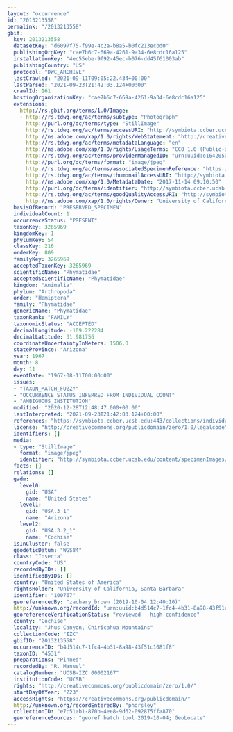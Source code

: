 ```yaml
---
layout: "occurrence"
id: "2013213558"
permalink: "/2013213558"
gbif:
  key: 2013213558
  datasetKey: "d6097f75-f99e-4c2a-b8a5-b0fc213ecbd0"
  publishingOrgKey: "cae7b6c7-669a-4261-9a34-6e8cdc16a125"
  installationKey: "4ec55ebe-9f92-45ec-b076-dd45f61003ab"
  publishingCountry: "US"
  protocol: "DWC_ARCHIVE"
  lastCrawled: "2021-09-11T09:05:22.434+00:00"
  lastParsed: "2021-09-23T21:42:03.124+00:00"
  crawlId: 161
  hostingOrganizationKey: "cae7b6c7-669a-4261-9a34-6e8cdc16a125"
  extensions:
    http://rs.gbif.org/terms/1.0/Image:
    - http://rs.tdwg.org/ac/terms/subtype: "Photograph"
      http://purl.org/dc/terms/type: "StillImage"
      http://rs.tdwg.org/ac/terms/accessURI: "http://symbiota.ccber.ucsb.edu/content/specimenImages/UCSB_IZC/UCSB-IZC00002/UCSB-IZC_00002167_lg.jpg"
      http://ns.adobe.com/xap/1.0/rights/WebStatement: "http://creativecommons.org/publicdomain/zero/1.0/"
      http://rs.tdwg.org/ac/terms/metadataLanguage: "en"
      http://ns.adobe.com/xap/1.0/rights/UsageTerms: "CC0 1.0 (Public-domain)"
      http://rs.tdwg.org/ac/terms/providerManagedID: "urn:uuid:e1642050-6fd8-4471-aaf1-a9630b973c59"
      http://purl.org/dc/terms/format: "image/jpeg"
      http://rs.tdwg.org/ac/terms/associatedSpecimenReference: "https://symbiota.ccber.ucsb.edu:443/collections/individual/index.php?occid=100767"
      http://rs.tdwg.org/ac/terms/thumbnailAccessURI: "http://symbiota.ccber.ucsb.edu/content/specimenImages/UCSB_IZC/UCSB-IZC00002/UCSB-IZC_00002167_tn.jpg"
      http://ns.adobe.com/xap/1.0/MetadataDate: "2017-11-14 09:10:50"
      http://purl.org/dc/terms/identifier: "http://symbiota.ccber.ucsb.edu/content/specimenImages/UCSB_IZC/UCSB-IZC00002/UCSB-IZC_00002167_lg.jpg"
      http://rs.tdwg.org/ac/terms/goodQualityAccessURI: "http://symbiota.ccber.ucsb.edu/content/specimenImages/UCSB_IZC/UCSB-IZC00002/UCSB-IZC_00002167.jpg"
      http://ns.adobe.com/xap/1.0/rights/Owner: "University of California, Santa Barbara"
  basisOfRecord: "PRESERVED_SPECIMEN"
  individualCount: 1
  occurrenceStatus: "PRESENT"
  taxonKey: 3265969
  kingdomKey: 1
  phylumKey: 54
  classKey: 216
  orderKey: 809
  familyKey: 3265969
  acceptedTaxonKey: 3265969
  scientificName: "Phymatidae"
  acceptedScientificName: "Phymatidae"
  kingdom: "Animalia"
  phylum: "Arthropoda"
  order: "Hemiptera"
  family: "Phymatidae"
  genericName: "Phymatidae"
  taxonRank: "FAMILY"
  taxonomicStatus: "ACCEPTED"
  decimalLongitude: -109.222284
  decimalLatitude: 31.981756
  coordinateUncertaintyInMeters: 1506.0
  stateProvince: "Arizona"
  year: 1967
  month: 8
  day: 11
  eventDate: "1967-08-11T00:00:00"
  issues:
  - "TAXON_MATCH_FUZZY"
  - "OCCURRENCE_STATUS_INFERRED_FROM_INDIVIDUAL_COUNT"
  - "AMBIGUOUS_INSTITUTION"
  modified: "2020-12-28T12:48:47.000+00:00"
  lastInterpreted: "2021-09-23T21:42:03.124+00:00"
  references: "https://symbiota.ccber.ucsb.edu:443/collections/individual/index.php?occid=100767"
  license: "http://creativecommons.org/publicdomain/zero/1.0/legalcode"
  identifiers: []
  media:
  - type: "StillImage"
    format: "image/jpeg"
    identifier: "http://symbiota.ccber.ucsb.edu/content/specimenImages/UCSB_IZC/UCSB-IZC00002/UCSB-IZC_00002167_lg.jpg"
  facts: []
  relations: []
  gadm:
    level0:
      gid: "USA"
      name: "United States"
    level1:
      gid: "USA.3_1"
      name: "Arizona"
    level2:
      gid: "USA.3.2_1"
      name: "Cochise"
  isInCluster: false
  geodeticDatum: "WGS84"
  class: "Insecta"
  countryCode: "US"
  recordedByIDs: []
  identifiedByIDs: []
  country: "United States of America"
  rightsHolder: "University of California, Santa Barbara"
  identifier: "100767"
  georeferencedBy: "zachary_brown (2019-10-04 12:40:10)"
  http://unknown.org/recordId: "urn:uuid:b4d514c7-1fc4-4b31-8a98-43f51c1081f8"
  georeferenceVerificationStatus: "reviewed - high confidence"
  county: "Cochise"
  locality: "Jhus Canyon, Chiricahua Mountains"
  collectionCode: "IZC"
  gbifID: "2013213558"
  occurrenceID: "b4d514c7-1fc4-4b31-8a98-43f51c1081f8"
  taxonID: "4531"
  preparations: "Pinned"
  recordedBy: "R. Manuel"
  catalogNumber: "UCSB-IZC 00002167"
  institutionCode: "UCSB"
  rights: "http://creativecommons.org/publicdomain/zero/1.0/"
  startDayOfYear: "223"
  accessRights: "https://creativecommons.org/publicdomain/"
  http://unknown.org/recordEnteredBy: "phorsley"
  collectionID: "e7c51ab1-870b-4ee8-9d62-092875ffa870"
  georeferenceSources: "georef batch tool 2019-10-04; GeoLocate"
---
```


